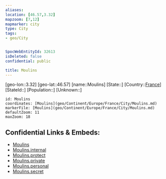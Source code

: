 ```yaml
---
aliases: 
location: [46.57,3.32]
mapzoom: [7,12] 
mapmarker: city 
type: City
tags:
- geo/City


SpocWebEntityId: 32613
isDeleted: false
confidential: public

title: Moulins
---
```

[geo-lon::3.32]
[geo-lat::46.57]
[name::Moulins]
[State::]
[Country::[France](geo/Continent/Europe/France.md)]
[StateId::]
[Population::]
[Unknown::]


```leaflet
id: Moulins
coordinates: [Moulins](geo/Continent/Europe/France/City/Moulins.md)
markerFile: [Moulins](geo/Continent/Europe/France/City/Moulins.md)
defaultZoom: 11 
maxZoom: 18
```


## Confidential Links & Embeds: 
- [Moulins](../../../../../../_public/geo/Continent/Europe/France/City/Moulins.md) 
- [Moulins.internal](../../../../../../_internal/geo/Continent/Europe/France/City/Moulins.internal.md) 
- [Moulins.protect](../../../../../../_protect/geo/Continent/Europe/France/City/Moulins.protect.md) 
- [Moulins.private](../../../../../../_private/geo/Continent/Europe/France/City/Moulins.private.md) 
- [Moulins.personal](../../../../../../_personal/geo/Continent/Europe/France/City/Moulins.personal.md) 
- [Moulins.secret](../../../../../../_secret/geo/Continent/Europe/France/City/Moulins.secret.md) 
